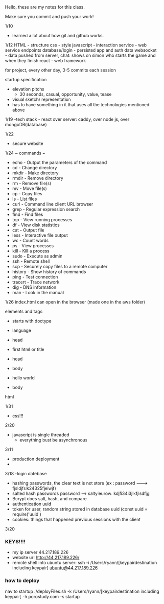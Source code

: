 Hello, these are my notes for this class.

Make sure you commit and push your work!

1/10
- learned a lot about how git and github works. 

1/12
HTML - structure
css - style
javascript - interaction
service - web service endpoints
database/login - persisted app and auth data
websocket - data pushed from server, chat: shows on simon who starts the game and when they finish
react - web framework


for project, every other day, 3-5 commits each session

startup specification
- elevation pitchs
    - 30 seconds, casual, opportunity, value, tease
- visual sketch/ representation
- has to have something in it that uses all the technologies mentioned above

1/19
-tech stack
    - react over server: caddy, over node js, over mongoDB(database)

1/22
- secure website

1/24
~ commands ~
- echo - Output the parameters of the command
- cd - Change directory
- mkdir - Make directory
- rmdir - Remove directory
- rm - Remove file(s)
- mv - Move file(s)
- cp - Copy files
- ls - List files
- curl - Command line client URL browser
- grep - Regular expression search
- find - Find files
- top - View running processes
- df - View disk statistics
- cat - Output file
- less - Interactive file output
- wc - Count words
- ps - View processes
- kill - Kill a process
- sudo - Execute as admin
- ssh - Remote shell
- scp - Securely copy files to a remote computer
- history - Show history of commands
- ping - Test connection
- tracert - Trace network
- dig - DNS information
- man - Look in the manual


1/26
index.html can open in the browser (made one in the aws folder)

elements and tags:
-  starts with doctype
- language
- head
- first html or title
- head

- body 
- hello world
- body

html

1/31
- css!!!


2/20
- javascript is single threaded
    - everything bust be asynchronous
 
3/11
- production deployment
- 
3/18
-login datebase
- hashing passwords, the clear text is not store (ex : password ---> fjsldjfslk24325fjeiwjf)
- salted hash passwords password --> saltyieurow: kdjfi34i3jlkfjlsdfjg
- Bcrypt does salt, hash, and compare
- authentication uuid
- token for user, random string stored in database uuid (const uuid = require('uuid')
- cookies: things that happened previous sessions with the client

3/20




### KEYS!!!!
- my ip server 44.217.189.226
- website url http://44.217.189.226/
- remote shell into ubuntu server: ssh -i /Users/ryann/[keypairdestination including keypair] ubuntu@44.217.189.226

### how to deploy
nav to startup 
./deployFiles.sh -k /Users/ryann/[keypairdestination including keypair] -h porostudy.com -s startup
